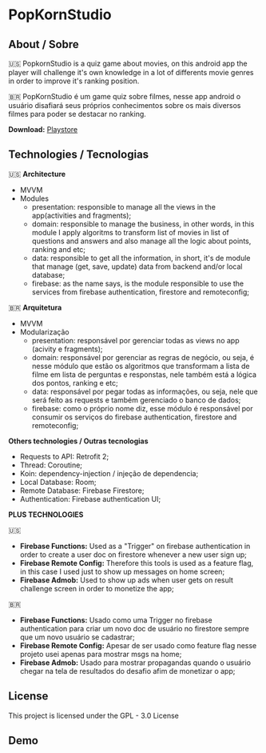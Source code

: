 # PopKornStudio

## About / Sobre

:us:
PopkornStudio is a quiz game about movies, on this android app the player will challenge it's own knowledge in a lot of differents movie genres in order to improve it's ranking position.


🇧🇷
PopKornStudio é um game quiz sobre filmes, nesse app android o usuário disafiará seus próprios conhecimentos sobre os mais diversos filmes para poder se destacar no ranking.


**Download:** [Playstore](https://play.google.com/store/apps/details?id=com.studio.sevenapp.android.popkornstudio)

## Technologies / Tecnologias

:us:
**Architecture** 
 - MVVM
 - Modules
    - presentation: responsible to manage all the views in the app(activities and fragments);
    - domain: responsible to manage the business, in other words, in this module I apply algoritms to transform list of movies in list of questions and answers and also manage all the logic about points, ranking and etc;
    - data: responsible to get all the information, in short, it's de module that manage (get, save, update) data from backend and/or local database;
    - firebase: as the name says, is the module responsible to use the services from firebase authentication, firestore and remoteconfig;

🇧🇷
**Arquitetura**
 - MVVM
 - Modularização
    - presentation: responsável por gerenciar todas as views no app (acivity e fragments);
    - domain: responsável por gerenciar as regras de negócio, ou seja, é nesse módulo que estão os algoritmos que transformam a lista de filme em lista de perguntas e responstas, nele também está a lógica dos pontos, ranking e etc;
    - data: responsável por pegar todas as informações, ou seja, nele que será feito as requests e também gerenciado o banco de dados;
    - firebase: como o próprio nome diz, esse módulo é responsável por consumir os serviços do firebase authentication, firestore and remoteconfig;


**Others technologies / Outras tecnologias**
 - Requests to API: Retrofit 2;
 - Thread: Coroutine;
 - Koin: dependency-injection / injeção de dependencia;
 - Local Database: Room;
 - Remote Database: Firebase Firestore;
 - Authentication: Firebase authentication UI;

**PLUS TECHNOLOGIES**

:us:
- **Firebase Functions:** Used as a "Trigger" on firebase authentication in order to create a user doc on firestore whenever a new user sign up;
- **Firebase Remote Config:** Therefore this tools is used as a feature flag, in this case I used just to show up messages on home screen;
- **Firebase Admob:** Used to show up ads when user gets on result challenge screen in order to monetize the app;

🇧🇷
- **Firebase Functions:** Usado como uma Trigger no firebase authentication para criar um novo doc de usuário no firestore sempre que um novo usuário se cadastrar;
- **Firebase Remote Config:** Apesar de ser usado como feature flag nesse projeto usei apenas para mostrar msgs na home;
- **Firebase Admob:** Usado para mostrar propagandas quando o usuário chegar na tela de resultados do desafio afim de monetizar o app;

## License

This project is licensed under the GPL - 3.0  License

## Demo

